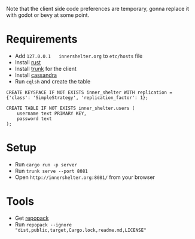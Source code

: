 Note that the client side code preferences are temporary, gonna replace it with godot or bevy at some point.

# Requirements

- Add `127.0.0.1   innershelter.org` to `etc/hosts` file
- Install [rust](https://www.rust-lang.org/tools/install)
- Install [trunk](https://trunkrs.dev/) for the client
- Install [cassandra](https://formulae.brew.sh/formula/cassandra)
- Run `cqlsh` and create the table
```
CREATE KEYSPACE IF NOT EXISTS inner_shelter WITH replication = {'class': 'SimpleStrategy', 'replication_factor': 1};

CREATE TABLE IF NOT EXISTS inner_shelter.users (
    username text PRIMARY KEY,
    password text
);
```

# Setup
- Run `cargo run -p server`
- Run `trunk serve --port 8081`
- Open `http://innershelter.org:8081/` from your browser

# Tools
- Get [repopack](https://github.com/yamadashy/repopack)
- Run `repopack --ignore "dist,public,target,Cargo.lock,readme.md,LICENSE"`
